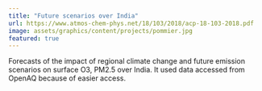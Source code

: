 ```yaml
---
title: "Future scenarios over India"
url: https://www.atmos-chem-phys.net/18/103/2018/acp-18-103-2018.pdf
image: assets/graphics/content/projects/pommier.jpg
featured: true
---
```


Forecasts of the impact of regional climate change and future emission scenarios on surface O3, PM2.5 over India. It used data accessed from OpenAQ because of easier access.
